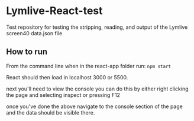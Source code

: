 # Lymlive-React-test
Test repository for testing the stripping, reading, and output of the Lymlive screen40 data.json file

## How to run
From the command line when in the react-app folder run: 
```npm start```

React should then load in localhost 3000 or 5500.

next you'll need to view the console you can do this by either right clicking the page and selecting inspect or pressing F12

once you've done the above navigate to the console section of the page and the data should be visible there.

